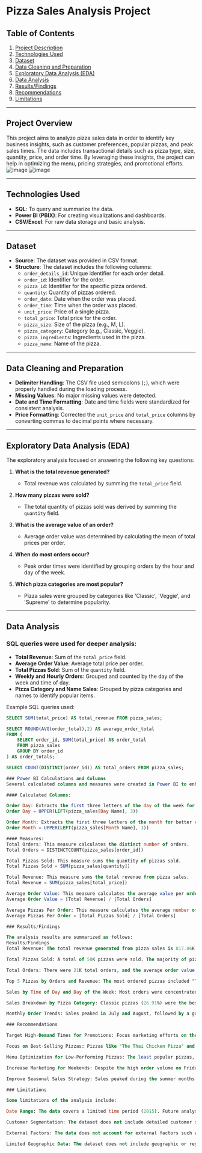 # Pizza Sales Analysis Project

## Table of Contents
1. [Project Description](#project-description)
2. [Technologies Used](#technologies-used)
3. [Dataset](#dataset)
4. [Data Cleaning and Preparation](#data-cleaning-and-preparation)
5. [Exploratory Data Analysis (EDA)](#exploratory-data-analysis-eda)
6. [Data Analysis](#data-analysis)
7. [Results/Findings](#resultsfindings)
8. [Recommendations](#recommendations)
9. [Limitations](#limitations)

---

## Project Overview

This project aims to analyze pizza sales data in order to identify key business insights, such as customer preferences, popular pizzas, and peak sales times. The data includes transactional details such as pizza type, size, quantity, price, and order time. By leveraging these insights, the project can help in optimizing the menu, pricing strategies, and promotional efforts.
![image](https://github.com/user-attachments/assets/4b6d1c51-36f8-4991-adf4-5d3069ce5300)
![image](https://github.com/user-attachments/assets/a181403e-8e8b-44c0-b0b8-510322b7b94b)

---

## Technologies Used

- **SQL**: To query and summarize the data.
- **Power BI (PBIX)**: For creating visualizations and dashboards.
- **CSV/Excel**: For raw data storage and basic analysis.

---

## Dataset

- **Source**: The dataset was provided in CSV format.
- **Structure**: The dataset includes the following columns:
  - `order_details_id`: Unique identifier for each order detail.
  - `order_id`: Identifier for the order.
  - `pizza_id`: Identifier for the specific pizza ordered.
  - `quantity`: Quantity of pizzas ordered.
  - `order_date`: Date when the order was placed.
  - `order_time`: Time when the order was placed.
  - `unit_price`: Price of a single pizza.
  - `total_price`: Total price for the order.
  - `pizza_size`: Size of the pizza (e.g., M, L).
  - `pizza_category`: Category (e.g., Classic, Veggie).
  - `pizza_ingredients`: Ingredients used in the pizza.
  - `pizza_name`: Name of the pizza.

---

## Data Cleaning and Preparation

- **Delimiter Handling**: The CSV file used semicolons (`;`), which were properly handled during the loading process.
- **Missing Values**: No major missing values were detected.
- **Date and Time Formatting**: Date and time fields were standardized for consistent analysis.
- **Price Formatting**: Corrected the `unit_price` and `total_price` columns by converting commas to decimal points where necessary.

---

## Exploratory Data Analysis (EDA)

The exploratory analysis focused on answering the following key questions:
1. **What is the total revenue generated?**  
   - Total revenue was calculated by summing the `total_price` field.

2. **How many pizzas were sold?**  
   - The total quantity of pizzas sold was derived by summing the `quantity` field.

3. **What is the average value of an order?**  
   - Average order value was determined by calculating the mean of total prices per order.

4. **When do most orders occur?**  
   - Peak order times were identified by grouping orders by the hour and day of the week.

5. **Which pizza categories are most popular?**  
   - Pizza sales were grouped by categories like 'Classic', 'Veggie', and 'Supreme' to determine popularity.

---

## Data Analysis

### SQL queries were used for deeper analysis:
- **Total Revenue**: Sum of the `total_price` field.
- **Average Order Value**: Average total price per order.
- **Total Pizzas Sold**: Sum of the `quantity` field.
- **Weekly and Hourly Orders**: Grouped and counted by the day of the week and time of day.
- **Pizza Category and Name Sales**: Grouped by pizza categories and names to identify popular items.
  
Example SQL queries used:
```sql
SELECT SUM(total_price) AS total_revenue FROM pizza_sales;

SELECT ROUND(AVG(order_total),2) AS average_order_total
FROM (
    SELECT order_id, SUM(total_price) AS order_total
    FROM pizza_sales
    GROUP BY order_id
) AS order_totals;

SELECT COUNT(DISTINCT(order_id)) AS total_orders FROM pizza_sales;

### Power BI Calculations and Columns
Several calculated columns and measures were created in Power BI to enhance the analysis:

#### Calculated Columns:

Order Day: Extracts the first three letters of the day of the week for easier grouping and visualization.
Order Day = UPPER(LEFT(pizza_sales[Day Name], 3))

Order Month: Extracts the first three letters of the month for better clarity in graphs.
Order Month = UPPER(LEFT(pizza_sales[Month Name], 3))

#### Measures:
Total Orders: This measure calculates the distinct number of orders.
Total Orders = DISTINCTCOUNT(pizza_sales[order_id])

Total Pizzas Sold: This measure sums the quantity of pizzas sold.
Total Pizzas Sold = SUM(pizza_sales[quantity])

Total Revenue: This measure sums the total revenue from pizza sales.
Total Revenue = SUM(pizza_sales[total_price])

Average Order Value: This measure calculates the average value per order.
Average Order Value = [Total Revenue] / [Total Orders]

Average Pizzas Per Order: This measure calculates the average number of pizzas per order.
Average Pizzas Per Order = [Total Pizzas Sold] / [Total Orders]

### Results/Findings

The analysis results are summarized as follows:
Results/Findings
Total Revenue: The total revenue generated from pizza sales is 817.86K. This data indicates strong sales volume, particularly supported by higher order volumes during weekdays (Wednesday and Friday).

Total Pizzas Sold: A total of 50K pizzas were sold. The majority of pizzas sold were in the Large and Medium sizes, while smaller sizes saw significantly fewer sales. This suggests a customer preference for larger pizzas.

Total Orders: There were 21K total orders, and the average order value was calculated to be 38.31. The average order value indicates a solid pricing strategy for the business.

Top 5 Pizzas by Orders and Revenue: The most ordered pizzas included "The Classic Deluxe" and "The Hawaiian". In terms of revenue, "The Thai Chicken Pizza" and "The Barbecue Chicken Pizza" stood out as the top performers.

Sales by Time of Day and Day of the Week: Most orders were concentrated during lunch hours (12:00-14:00) and evening hours (17:00-19:00). Friday was the busiest day of the week, while Sunday had the lowest order volume.

Sales Breakdown by Pizza Category: Classic pizzas (26.91%) were the best-selling category, followed by Supreme (23.96%) and Veggie (23.96%) pizzas. This demonstrates a clear preference for Classic pizza options among customers.

Monthly Order Trends: Sales peaked in July and August, followed by a gradual decline. This indicates possible seasonal demand, which could be linked to summer promotions or events.

### Recommendations

Target High-Demand Times for Promotions: Focus marketing efforts on the high-demand hours, particularly during lunch (12:00-14:00) and dinner (17:00-19:00) times. Special promotions or discounts during these periods can further boost customer engagement and sales.

Focus on Best-Selling Pizzas: Pizzas like "The Thai Chicken Pizza" and "The Classic Deluxe" are among the top sellers. Promotions specifically for these high-performing items can drive even greater revenue. Similarly, optimizing the menu by focusing on these popular pizzas can streamline customer choices.

Menu Optimization for Low-Performing Pizzas: The least popular pizzas, such as "The Brie Carre" and "The Green Garden", could be removed from the menu or promoted differently. Menu adjustments should be considered to maximize profitability by highlighting the most popular or profitable items.

Increase Marketing for Weekends: Despite the high order volume on Fridays, weekend sales—especially on Sundays—show a significant drop. Introducing weekend-exclusive offers or family-sized meal deals could help increase sales on weekends.

Improve Seasonal Sales Strategy: Sales peaked during the summer months (July and August). Building a targeted marketing strategy to capitalize on these seasonal trends can enhance profitability. Advanced planning for inventory and promotions could further boost revenue during these peak months.

### Limitations

Some limitations of the analysis include:

Date Range: The data covers a limited time period (2015). Future analyses could benefit from a broader date range to capture long-term trends and more comprehensive insights.

Customer Segmentation: The dataset does not include detailed customer segmentation data, such as demographics or purchase behavior. For deeper insights, collecting more customer-specific data (e.g., age, location, frequency of orders) would be beneficial.

External Factors: The data does not account for external factors such as weather conditions, economic influences, or promotional campaigns that could have affected sales trends. Incorporating external data could help explain some seasonal trends or regional differences in sales.

Limited Geographic Data: The dataset does not include geographic or regional breakdowns for the sales data. Expanding the analysis to consider geographical preferences and regional marketing strategies could enhance targeted promotions and sales campaigns.




